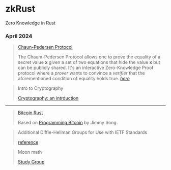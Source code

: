 # zkRust
Zero Knowledge in Rust

### April 2024

> [Chaun-Pedersen Protocol](https://crypto.stackexchange.com/questions/99262/chaum-pedersen-protocol)
> 
> The Chaum-Pedersen Protocol allows one to prove the equality of a secret value **x** given a set of two equations that hide the value **x** but can be publicly shared. It's an interactive Zero-Knowledge Proof protocol where a _prover_ wants to convince a _verifier_ that the aforementioned condition of equality holds true. [_here_](https://muens.io/chaum-pedersen-protocol)

> Intro to Cryptography
> 
> [Cryptography: an intrduction](https://www.cs.umd.edu/~waa/414-F11/IntroToCrypto.pdf)
---
> [Bitcoin Rust](https://github.com/gagiuntoli/bitcoin_rust)
> 
> Based on [Programming Bitcoin](https://www.oreilly.com/library/view/programming-bitcoin/9781492031482/) by Jimmy Song.

> Additional Diffie-Hellman Groups for Use with IETF Standards
> 
> [reference](https://www.rfc-editor.org/rfc/rfc5114#page-15)

> Moon math
>
> [Study Group](https://zkhack.dev/zk-study-group-moonmath-manual/)
